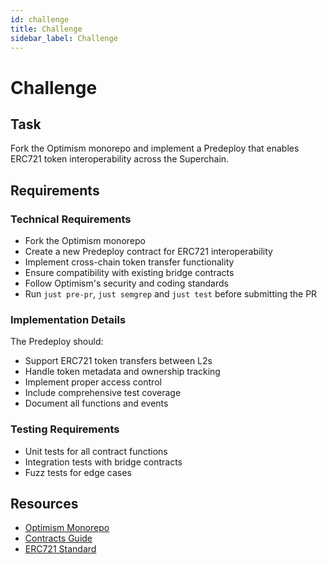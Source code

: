 ```yaml
---
id: challenge
title: Challenge
sidebar_label: Challenge
---
```


# Challenge

## Task

Fork the Optimism monorepo and implement a Predeploy that enables ERC721 token interoperability across the Superchain.

## Requirements

### Technical Requirements

- Fork the Optimism monorepo
- Create a new Predeploy contract for ERC721 interoperability
- Implement cross-chain token transfer functionality
- Ensure compatibility with existing bridge contracts
- Follow Optimism's security and coding standards
- Run `just pre-pr`, `just semgrep` and `just test` before submitting the PR

### Implementation Details

The Predeploy should:

- Support ERC721 token transfers between L2s
- Handle token metadata and ownership tracking
- Implement proper access control
- Include comprehensive test coverage
- Document all functions and events

### Testing Requirements

- Unit tests for all contract functions
- Integration tests with bridge contracts
- Fuzz tests for edge cases

## Resources

- [Optimism Monorepo](https://github.com/ethereum-optimism/optimism)
- [Contracts Guide](https://devdocs.optimism.io/contracts-bedrock/)
- [ERC721 Standard](https://eips.ethereum.org/EIPS/eip-721)
